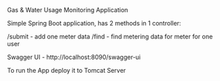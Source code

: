 Gas & Water Usage Monitoring Application

Simple Spring Boot application, has 2 methods in 1 controller:

/submit - add one meter data
/find - find metering data for meter for one user

Swagger UI - http://localhost:8090/swagger-ui

To run the App deploy it to Tomcat Server